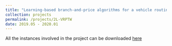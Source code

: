 ```yaml
---
title: "Learning-based branch-and-price algorithms for a vehicle routing problem with time windows and two-dimensional loading constraints"
collection: projects
permalink: /projects/2L-VRPTW
date: 2019.05 - 2020.01
---
```


All the instances involved in the project can be downloaded [here](https://drive.google.com/file/d/1YPWRLesVrDa0lpn5zZg1mRWXzPus8bWH/view?usp=sharing)

